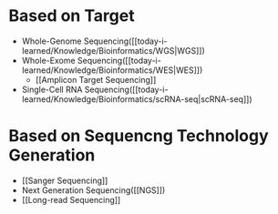 # Based on Target
- Whole-Genome Sequencing([[today-i-learned/Knowledge/Bioinformatics/WGS|WGS]])
- Whole-Exome Sequencing([[today-i-learned/Knowledge/Bioinformatics/WES|WES]])
	- [[Amplicon Target Sequencing]]
- Single-Cell RNA Sequencing([[today-i-learned/Knowledge/Bioinformatics/scRNA-seq|scRNA-seq]])
# Based on Sequencng Technology Generation
- [[Sanger Sequencing]]
- Next Generation Sequencing([[NGS]])
- [[Long-read Sequencing]]
